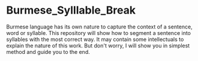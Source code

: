 # Burmese_Sylllable_Break
Burmese language has its own nature to capture the context of a sentence, word or syllable. This repository will show how to segment a sentence into syllables with the most correct way. It may contain some intellectuals to explain the nature of this work. But don't worry, I will show you in simplest method and guide you to the end.
